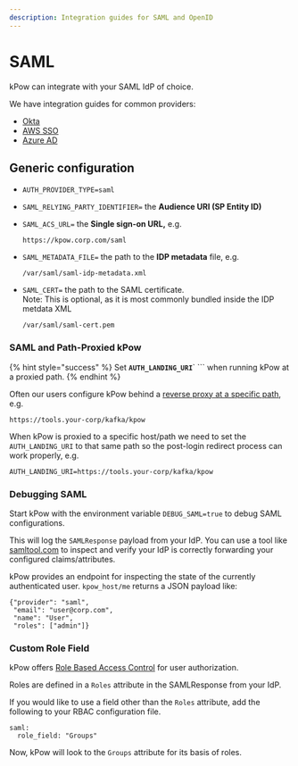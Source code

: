 ```yaml
---
description: Integration guides for SAML and OpenID
---
```


# SAML

kPow can integrate with your SAML IdP of choice.

We have integration guides for common providers:

* [Okta](okta-integration.md)
* [AWS SSO](aws-sso-integration.md)
* [Azure AD](azure-ad-integration.md)

## Generic configuration

* `AUTH_PROVIDER_TYPE=saml`
* `SAML_RELYING_PARTY_IDENTIFIER=` the **Audience URI (SP Entity ID)**
*   `SAML_ACS_URL=` the **Single sign-on URL,** e.g.

    ```
    https://kpow.corp.com/saml
    ```
*   `SAML_METADATA_FILE=` the path to the **IDP metadata** file, e.g.

    ```
    /var/saml/saml-idp-metadata.xml
    ```
*   `SAML_CERT=` the path to the SAML certificate. \
    Note: This is optional, as it is most commonly bundled inside the IDP metdata XML

    ```
    /var/saml/saml-cert.pem
    ```

### SAML and Path-Proxied kPow

{% hint style="success" %}
Set **`AUTH_LANDING_URI`**` ``` when running kPow at a proxied path.
{% endhint %}

Often our users configure kPow behind a [reverse proxy at a specific path](../../installation/deployment-notes.md#custom-path-configuration), e.g.

`https://tools.your-corp/kafka/kpow`

When kPow is proxied to a specific host/path we need to set the `AUTH_LANDING_URI` to that same path so the post-login redirect process can work properly, e.g.

`AUTH_LANDING_URI=https://tools.your-corp/kafka/kpow`

### Debugging SAML

Start kPow with the environment variable `DEBUG_SAML=true` to debug SAML configurations.

This will log the `SAMLResponse` payload from your IdP. You can use a tool like [samltool.com](https://www.samltool.com/decode.php) to inspect and verify your IdP is correctly forwarding your configured claims/attributes.

kPow provides an endpoint for inspecting the state of the currently authenticated user. `kpow_host/me` returns a JSON payload like:

```
{"provider": "saml", 
 "email": "user@corp.com",
 "name": "User",
 "roles": ["admin"]}
```

### Custom Role Field

kPow offers [Role Based Access Control](../../authorization/role-based-access-control.md) for user authorization.

Roles are defined in a `Roles` attribute in the SAMLResponse from your IdP.

If you would like to use a field other than the `Roles` attribute, add the following to your RBAC configuration file.

```
saml:
  role_field: "Groups"
```

Now, kPow will look to the `Groups` attribute for its basis of roles.
